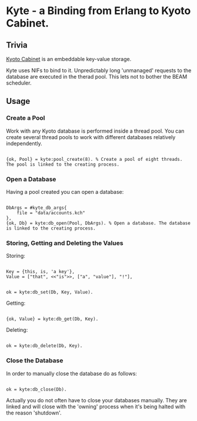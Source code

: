 # Kyte - a Binding from Erlang to Kyoto Cabinet.

## Trivia

[Kyoto Cabinet](http://fallabs.com/kyotocabinet/) is an embeddable key-value storage.

Kyte uses NIFs to bind to it. 
Unpredictably long 'unmanaged' requests to the database are executed in the therad pool. 
This lets not to bother the BEAM scheduler.

## Usage

### Create a Pool

Work with any Kyoto database is performed inside a thread pool.
You can create several thread pools to work with different databases relatively independently.

<code>
{ok, Pool} = kyte:pool_create(8). % Create a pool of eight threads. The pool is linked to the creating process.
</code>

### Open a Database

Having a pool created you can open a database:

<code>
DbArgs = #kyte_db_args{
	file = "data/accounts.kch"
},
{ok, Db} = kyte:db_open(Pool, DbArgs). % Open a database. The database is linked to the creating process.
</code>

### Storing, Getting and Deleting the Values

Storing:

<code>
Key = {this, is, 'a key'},
Value = ["that", <<"is">>, ["a", "value"], "!"],

ok = kyte:db_set(Db, Key, Value).
</code>

Getting:

<code>
{ok, Value} = kyte:db_get(Db, Key).
</code>

Deleting:

<code>
ok = kyte:db_delete(Db, Key).
</code>

### Close the Database

In order to manually close the database do as follows:

<code>
ok = kyte:db_close(Db).
</code>

Actually you do not often have to close your databases manually.
They are linked and will close with the 'owning' process when it's being halted with the reason 'shutdown'.
